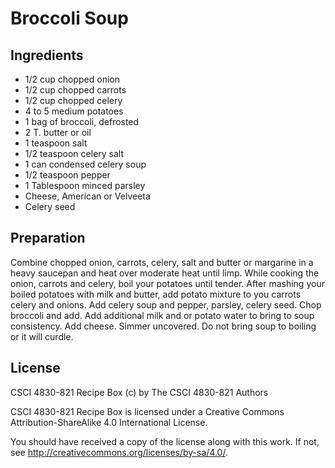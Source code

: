 # Broccoli Soup

## Ingredients

*  1/2  cup chopped onion
*  1/2  cup chopped carrots
*  1/2  cup chopped celery
*  4 to 5 medium potatoes
*  1 bag of broccoli, defrosted
*  2 T. butter or oil
*  1 teaspoon salt
*  1/2 teaspoon celery salt
*  1 can condensed celery soup
*  1/2  teaspoon pepper
*  1 Tablespoon minced parsley
*  Cheese, American or Velveeta
*  Celery seed

## Preparation

Combine chopped onion, carrots, celery, salt and butter or margarine in a heavy
saucepan and heat over moderate heat until limp. While cooking the onion,
carrots and celery, boil your potatoes until tender. After mashing your boiled
potatoes with milk and butter, add potato mixture to you carrots celery and
onions. Add celery soup and pepper, parsley, celery seed. Chop broccoli and
add. Add additional milk and or potato water to bring to soup consistency. Add
cheese. Simmer uncovered. Do not bring soup to boiling or it will
curdle.

## License

CSCI 4830-821 Recipe Box (c) by The CSCI 4830-821 Authors

CSCI 4830-821 Recipe Box is licensed under a
Creative Commons Attribution-ShareAlike 4.0 International License.

You should have received a copy of the license along with this
work.  If not, see <http://creativecommons.org/licenses/by-sa/4.0/>.
